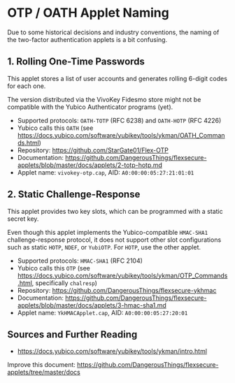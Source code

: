 # OTP / OATH Applet Naming

Due to some historical decisions and industry conventions, the naming of the two-factor authentication applets is a bit confusing.

## 1. Rolling One-Time Passwords 

This applet stores a list of user accounts and generates rolling 6-digit codes for each one.

The version distributed via the VivoKey Fidesmo store might not be compatible with the Yubico Authenticator programs (yet).

- Supported protocols: `OATH-TOTP` (RFC 6238) and `OATH-HOTP` (RFC 4226)
- Yubico calls this `OATH` (see https://docs.yubico.com/software/yubikey/tools/ykman/OATH_Commands.html)
- Repository: https://github.com/StarGate01/Flex-OTP
- Documentation: https://github.com/DangerousThings/flexsecure-applets/blob/master/docs/applets/2-totp-hotp.md
- Applet name: `vivokey-otp.cap`, AID: `A0:00:00:05:27:21:01:01`

## 2. Static Challenge-Response

This applet provides two key slots, which can be programmed with a static secret key.

Even though this applet implements the Yubico-compatible `HMAC-SHA1` challenge-response protocol, it does not support other slot configurations such as static `HOTP`, `NDEF`, or `YubiOTP`. For `HOTP`, use the other applet. 

- Supported protocols: `HMAC-SHA1` (RFC 2104)
- Yubico calls this `OTP` (see https://docs.yubico.com/software/yubikey/tools/ykman/OTP_Commands.html, specifically `chalresp`)
- Repository: https://github.com/DangerousThings/flexsecure-ykhmac
- Documentation: https://github.com/DangerousThings/flexsecure-applets/blob/master/docs/applets/3-hmac-sha1.md
- Applet name: `YkHMACApplet.cap`, AID: `A0:00:00:05:27:20:01`

## Sources and Further Reading

- https://docs.yubico.com/software/yubikey/tools/ykman/intro.html

Improve this document: https://github.com/DangerousThings/flexsecure-applets/tree/master/docs

